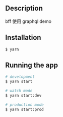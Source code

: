 
## Description

bff 使用 graphql demo

## Installation

```bash
$ yarn
```

## Running the app

```bash
# development
$ yarn start

# watch mode
$ yarn start:dev

# production mode
$ yarn start:prod
```
